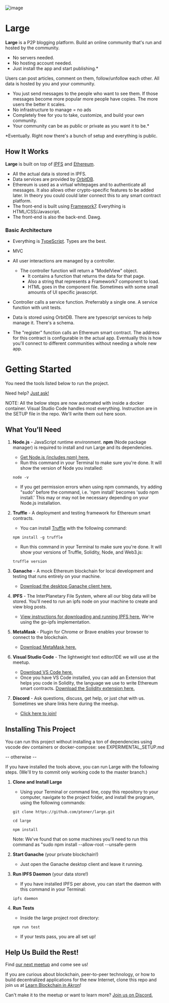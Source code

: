 ![image](https://raw.githubusercontent.com/ptoner/Large/master/www/images/logo_white.png)

# Large
**Large** is a P2P blogging platform. Build an online community that's run and hosted by the community.

* No servers needed.
* No hosting account needed.
* Just install the app and start publishing.*

Users can post articles, comment on them, follow/unfollow each other. All data is hosted by you and your community.

* You just send messages to the people who want to see them. If those messages become more popular more people have copies. The more users the better it scales.
* No infrastructure to manage = no ads
* Completely free for you to take, customize, and build your own community.
* Your community can be as public or private as you want it to be.*


*Eventually. Right now there's a bunch of setup and everything is public.

## How It Works
**Large** is built on top of [IPFS](https://github.com/ipfs/ipfs) and [Ethereum](https://github.com/ethereum/solidity).

* All the actual data is stored in IPFS.
* Data services are provided by [OrbitDB](https://github.com/orbitdb/orbit-db).
* Ethereum is used as a virtual whitepages and to authenticate all messages. It also allows other crypto-specific features to be added later. In theory you could could later connect this to any smart contract platform.
* The front-end is built using [Framework7](https://github.com/framework7io/framework7). Everything is HTML/CSS/Javascript.
* The front-end is also the back-end. Dawg.

### Basic Architecture

* Everything is [TypeScript](https://github.com/microsoft/TypeScript). Types are the best.
* MVC
* All user interactions are managed by a controller.
    * The controller function will return a "ModelView" object.
        * It contains a function that returns the data for that page.
        * Also a string that represents a Framework7 component to load.
        * HTML goes in the component file. Sometimes with some small amounts of UI specific javascript.

* Controller calls a service function. Preferrably a single one. A service function with unit tests.

* Data is stored using OrbitDB. There are typescript services to help manage it. There's a schema.

* The "register" function calls an Ethereum smart contract. The address for this contract is configurable in the actual app. Eventually this is how you'll connect to different communities without needing a whole new app.



# Getting Started
You need the tools listed below to run the project.

Need help? [Just ask!](https://discord.gg/kRydQeW)

NOTE: All the below steps are now automated with inside a docker container. Visual Studio Code handles most everything. Instruction are in the SETUP file in the repo. We'll write them out here soon.



## What You'll Need
1. **Node.js** - JavaScript runtime environment. **npm** (Node package manager) is required to install and run Large and its dependencies.
    * [Get Node.js (includes npm) here.](https://nodejs.org/en/download/)
    * Run this command in your Terminal to make sure you're done. It will show the version of Node you installed:
    ```console
    node -v
    ```
    * If you get permission errors when using npm commands, try adding "sudo" before the command, i.e. 'npm install' becomes 'sudo npm install.' This may or may not be necessary depending on your Node.js installation.

1. **Truffle** - A deployment and testing framework for Ethereum smart contracts.
    * You can install [Truffle](https://truffleframework.com/truffle) with the following command:
    ```console
    npm install -g truffle
    ```
    * Run this command in your Terminal to make sure you're done. It will show your versions of Truffle, Solidity, Node, and Web3.js:
    ```console
    truffle version
    ```

1. **Ganache** - A mock Ethereum blockchain for local development and testing that runs entirely on your machine.
    * [Download the desktop Ganache client here.](https://truffleframework.com/ganache)

1. **IPFS** - The InterPlanetary File System, where all our blog data will be stored. You'll need to run an ipfs node on your machine to create and view blog posts.
    * [View instructions for downloading and running IPFS here.](https://docs.ipfs.io/guides/guides/install/) We're using the go-ipfs implementation.

1. **MetaMask** - Plugin for Chrome or Brave enables your browser to connect to the blockchain.
    * [Download MetaMask here.](https://metamask.io/)

1. **Visual Studio Code** - The lightweight text editor/IDE we will use at the meetup.
    * [Download VS Code here.](https://code.visualstudio.com/)
    * Once you have VS Code installed, you can add an Extension that helps you code in Solidity, the language we use to write Ethereum smart contracts. [Download the Solidity extension here.](https://marketplace.visualstudio.com/items?itemName=JuanBlanco.solidity)

1. **Discord** - Ask questions, discuss, get help, or just chat with us. Sometimes we share links here during the meetup.
    * [Click here to join!](https://discord.gg/kRydQeW)

## Installing This Project
You can run this project without installing a ton of dependencies using vscode dev containers or docker-compose: see EXPERIMENTAL_SETUP.md

-- otherwise --

If you have installed the tools above, you can run Large with the following steps. (We'll try to commit only working code to the master branch.)

1. **Clone and Install Large**
    * Using your Terminal or command line, copy this repository to your computer, navigate to the project folder, and install the program, using the following commands:
    ```console
    git clone https://github.com/ptoner/large.git

    cd large

    npm install
    ```

    Note: We've found that on some machines you'll need to run this command as "sudo npm install --allow-root --unsafe-perm


1. **Start Ganache** (your private blockchain!)
    * Just open the Ganache desktop client and leave it running.

1. **Run IPFS Daemon** (your data store!)
    * If you have installed IPFS per above, you can start the daemon with this command in your Terminal:
    ```console
    ipfs daemon
    ```

1. **Run Tests**
    * Inside the large project root directory:
    ```console
    npm run test
    ```
    * If your tests pass, you are all set up!

## Help Us Build the Rest!
Find [our next meetup](https://www.meetup.com/Akron-DApps/) and come see us!

If you are curious about blockchain, peer-to-peer technology, or how to build decentralized applications for the new Internet, clone this repo and join us at [Learn Blockchain in Akron](https://www.meetup.com/Akron-DApps/)!

Can't make it to the meetup or want to learn more? [Join us on Discord.](https://discord.gg/kRydQeW)
